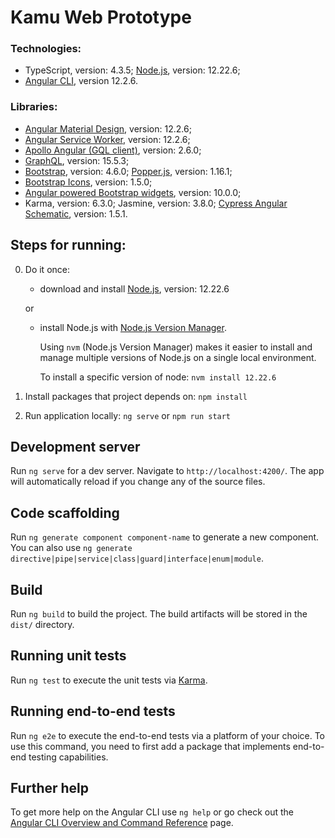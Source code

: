 # Kamu Web Prototype

### Technologies:

- TypeScript, version: 4.3.5; [Node.js](https://nodejs.org/en/download/releases/), version: 12.22.6;
- [Angular CLI](https://github.com/angular/angular-cli), version 12.2.6.

### Libraries:

- [Angular Material Design](https://material.angular.io/), version: 12.2.6;
- [Angular Service Worker](https://www.npmjs.com/package/@angular/service-worker), version: 12.2.6;
- [Apollo Angular (GQL client)](https://apollo-angular.com/docs/), version: 2.6.0; 
- [GraphQL](https://www.npmjs.com/package/graphql), version: 15.5.3;
- [Bootstrap](https://www.npmjs.com/package/bootstrap), version: 4.6.0; [Popper.js](https://www.npmjs.com/package/@popperjs/core), version: 1.16.1;
- [Bootstrap Icons](https://www.npmjs.com/package/bootstrap-icons), version: 1.5.0;
- [Angular powered Bootstrap widgets](https://www.npmjs.com/package/@ng-bootstrap/ng-bootstrap), version: 10.0.0;
- Karma, version: 6.3.0; Jasmine, version: 3.8.0; [Cypress Angular Schematic](https://www.npmjs.com/package/@cypress/schematic/v/1.5.1), version: 1.5.1.

## Steps for running:
0. Do it once: 
   - download and install [Node.js](https://nodejs.org/en/download/releases/), version: 12.22.6 
     
    or 
   - install Node.js with [Node.js Version Manager](https://github.com/nvm-sh/nvm). 
     
        Using `nvm` (Node.js Version Manager) makes it easier to install and manage multiple versions of Node.js on a single local environment.
    
        To install a specific version of node: `nvm install 12.22.6`


1. Install packages that project depends on: `npm install`
2. Run application locally: `ng serve` or `npm run start`
   

## Development server

Run `ng serve` for a dev server. Navigate to `http://localhost:4200/`. The app will automatically reload if you change any of the source files.

## Code scaffolding

Run `ng generate component component-name` to generate a new component. You can also use `ng generate directive|pipe|service|class|guard|interface|enum|module`.

## Build

Run `ng build` to build the project. The build artifacts will be stored in the `dist/` directory.

## Running unit tests

Run `ng test` to execute the unit tests via [Karma](https://karma-runner.github.io).

## Running end-to-end tests

Run `ng e2e` to execute the end-to-end tests via a platform of your choice. To use this command, you need to first add a package that implements end-to-end testing capabilities.

## Further help

To get more help on the Angular CLI use `ng help` or go check out the [Angular CLI Overview and Command Reference](https://angular.io/cli) page.
